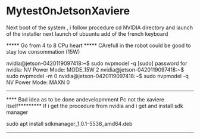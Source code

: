 # MytestOnJetsonXaviere

Next boot of the system , i follow procedure 
cd NVIDIA directory and launch of the installer
next launch of ubuuntu 
add of the french keyboard

***** Go from 4 to 8 CPu heart *****
CArefull in the robot could be good to stay low consommation (15W)

nvidia@jetson-0420119097418:~$ sudo nvpmodel -q
[sudo] password for nvidia: 
NV Power Mode: MODE_15W
2
nvidia@jetson-0420119097418:~$ sudo nvpmodel -m 0
nvidia@jetson-0420119097418:~$ sudo nvpmodel -q
NV Power Mode: MAXN
0
******




**** Bad idea as to be done andevelopmment Pc not the xaviere itself*********
If i get the procedure   from nvidia  and i get and  install sdk manager

sudo apt install sdkmanager_1.0.1-5538_amd64.deb
******
